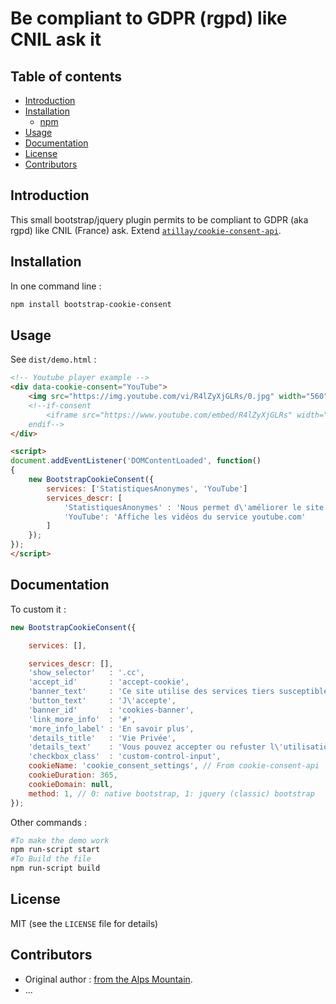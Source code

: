 # Be compliant to GDPR (rgpd) like CNIL ask it

## Table of contents
* [Introduction](#introduction)
* [Installation](#installation)
    * [npm](https://www.npmjs.com/package/bootstrap-cookie-consent)
* [Usage](#usage)
* [Documentation](#documentation)
* [License](#license)
* [Contributors](#contributors)

## Introduction

This small bootstrap/jquery plugin permits to be compliant to GDPR (aka rgpd) like CNIL (France) ask.
Extend [`atillay/cookie-consent-api`](https://github.com/atillay/cookie-consent-api).

## Installation

In one command line :
```bash
npm install bootstrap-cookie-consent
```

## Usage

See `dist/demo.html` :

```html
<!-- Youtube player example -->
<div data-cookie-consent="YouTube">
    <img src="https://img.youtube.com/vi/R4lZyXjGLRs/0.jpg" width="560" height="315">
    <!--if-consent
        <iframe src="https://www.youtube.com/embed/R4lZyXjGLRs" width="560" height="315" style="background:#000;border:0;"></iframe>
    endif-->
</div>

<script>
document.addEventListener('DOMContentLoaded', function()
{
    new BootstrapCookieConsent({
        services: ['StatistiquesAnonymes', 'YouTube']
        services_descr: [
            'StatistiquesAnonymes' : 'Nous permet d\'améliorer le site en fonction de son utilisation',
            'YouTube': 'Affiche les vidéos du service youtube.com'
        ]
    });
});
</script>
```

## Documentation

To custom it :

```js
new BootstrapCookieConsent({

    services: [],

    services_descr: [],
    'show_selector'   : '.cc',
    'accept_id'       : 'accept-cookie',
    'banner_text'     : 'Ce site utilise des services tiers susceptible de vous déposer un cookie. Pour une navigation optimale, acceptez-vous de les utiliser sur ce site ?',
    'button_text'     : 'J\'accepte',
    'banner_id'       : 'cookies-banner',
    'link_more_info'  : '#',
    'more_info_label' : 'En savoir plus',
    'details_title'   : 'Vie Privée',
    'details_text'    : 'Vous pouvez accepter ou refuster l\'utilisation sur ce site de certains services.',
    'checkbox_class'  : 'custom-control-input',
    cookieName: 'cookie_consent_settings', // From cookie-consent-api
    cookieDuration: 365,
    cookieDomain: null,
    method: 1, // 0: native bootstrap, 1: jquery (classic) bootstrap
});
```

Other commands :

```bash
#To make the demo work
npm run-script start
#To Build the file
npm run-script build
```

## License

MIT (see the `LICENSE` file for details)

## Contributors

* Original author : [from the Alps Mountain](https://www.robin-d.fr/).
* ...

